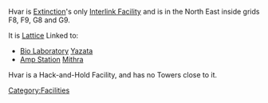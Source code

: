Hvar is [Extinction](../locations/Oshur.md#Extinction)'s only [Interlink
Facility](../terminology/Interlink.md) and is in the North East inside
grids F8, F9, G8 and G9.

It is [Lattice](../terminology/Lattice.md) Linked to:

- [Bio Laboratory](../locations/Bio_Laboratory.md)
  [Yazata](Yazata.md)
- [Amp Station](../locations/Amp_Station.md) [Mithra](Mithra.md)

Hvar is a Hack-and-Hold Facility, and has no Towers close to it.

[Category:Facilities](Category:Facilities.md)
